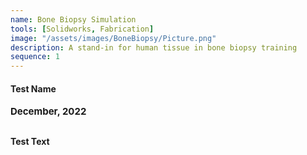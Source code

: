 ```yaml
---
name: Bone Biopsy Simulation
tools: [Solidworks, Fabrication]
image: "/assets/images/BoneBiopsy/Picture.png"
description: A stand-in for human tissue in bone biopsy training
sequence: 1
---
```

#### <b>Test Name<b>
<p style="font-size:15px; padding: 0 0 1em 0;">December, 2022</p>

Test Text


